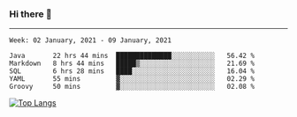 ### Hi there 👋
---
<!--START_SECTION:waka-->
```text
Week: 02 January, 2021 - 09 January, 2021

Java       22 hrs 44 mins  ██████████████░░░░░░░░░░░   56.42 % 
Markdown   8 hrs 44 mins   █████▒░░░░░░░░░░░░░░░░░░░   21.69 % 
SQL        6 hrs 28 mins   ████░░░░░░░░░░░░░░░░░░░░░   16.04 % 
YAML       55 mins         ▓░░░░░░░░░░░░░░░░░░░░░░░░   02.29 % 
Groovy     50 mins         ▓░░░░░░░░░░░░░░░░░░░░░░░░   02.08 % 
```
<!--END_SECTION:waka-->

[![Top Langs](https://github-readme-stats.vercel.app/api/top-langs/?username=HyunAh-iia&layout=compact)](https://github.com/anuraghazra/github-readme-stats)
<!--
**HyunAh-iia/HyunAh-iia** is a ✨ _special_ ✨ repository because its `README.md` (this file) appears on your GitHub profile.

Here are some ideas to get you started:

- 🔭 I’m currently working on ...
- 🌱 I’m currently learning ...
- 👯 I’m looking to collaborate on ...
- 🤔 I’m looking for help with ...
- 💬 Ask me about ...
- 📫 How to reach me: ...
- 😄 Pronouns: ...
- ⚡ Fun fact: ...
-->
